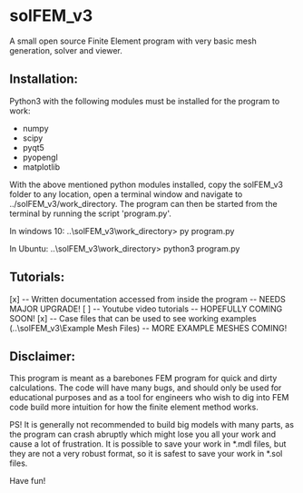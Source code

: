 # solFEM_v3
A small open source Finite Element program with very basic mesh generation, solver and viewer.



Installation:
-------------

Python3 with the following modules must be installed for the program to work:
- numpy
- scipy
- pyqt5
- pyopengl
- matplotlib

With the above mentioned python modules installed, copy the solFEM_v3 folder to any location, 
open a terminal window and navigate to ../solFEM_v3/work_directory. The program can then be
started from the terminal by running the script 'program.py'.

In windows 10:
..\solFEM_v3\work_directory> py program.py

In Ubuntu:
..\solFEM_v3\work_directory> python3 program.py



Tutorials:
----------

  [x] -- Written documentation accessed from inside the program -- NEEDS MAJOR UPGRADE!
  [ ] -- Youtube video tutorials -- HOPEFULLY COMING SOON!
  [x] -- Case files that can be used to see working examples (..\solFEM_v3\Example Mesh Files) -- MORE EXAMPLE MESHES COMING!




Disclaimer:
-----------

This program is meant as a barebones FEM program for quick and dirty calculations.
The code will have many bugs, and should only be used for educational purposes and
as a tool for engineers who wish to dig into FEM code build more intuition for how
the finite element method works.

PS! It is generally not recommended to build big models with many parts, as the
program can crash abruptly which might lose you all your work and cause a lot of
frustration. It is possible to save your work in *.mdl files, but they are not a
very robust format, so it is safest to save your work in *.sol files.


Have fun!
